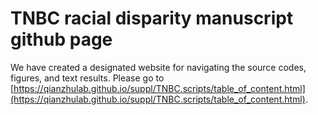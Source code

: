 # TNBC racial disparity manuscript github page

We have created a designated website for navigating the source codes, figures, and text results. 
Please go to [https://qianzhulab.github.io/suppl/TNBC.scripts/table_of_content.html](https://qianzhulab.github.io/suppl/TNBC.scripts/table_of_content.html).

